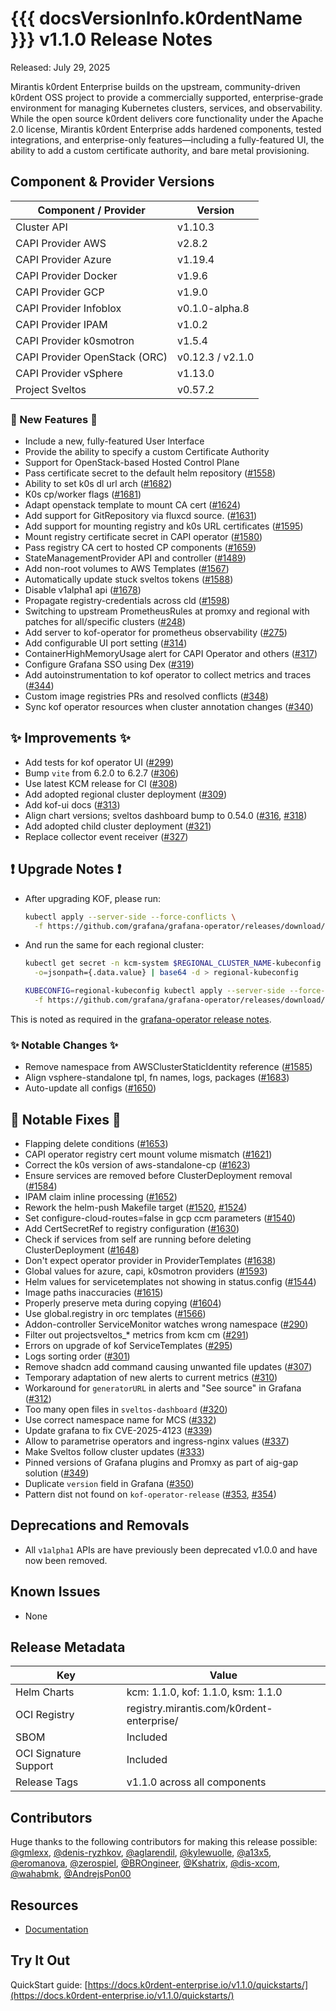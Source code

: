 
# {{{ docsVersionInfo.k0rdentName }}} v1.1.0 Release Notes

Released: July 29, 2025

Mirantis k0rdent Enterprise builds on the upstream, community-driven k0rdent OSS project to provide a commercially supported, enterprise-grade environment for managing Kubernetes clusters, services, and observability. While the open source k0rdent delivers core functionality under the Apache 2.0 license, Mirantis k0rdent Enterprise adds hardened components, tested integrations, and enterprise-only features—including a fully-featured UI, the ability to add a custom certificate authority, and bare metal provisioning.

## Component & Provider Versions

| Component / Provider          | Version          |
|-------------------------------|------------------|
| Cluster API                   | v1.10.3          |
| CAPI Provider AWS             | v2.8.2           |
| CAPI Provider Azure           | v1.19.4          |
| CAPI Provider Docker          | v1.9.6           |
| CAPI Provider GCP             | v1.9.0           |
| CAPI Provider Infoblox        | v0.1.0-alpha.8   |
| CAPI Provider IPAM            | v1.0.2           |
| CAPI Provider k0smotron       | v1.5.4           |
| CAPI Provider OpenStack (ORC) | v0.12.3 / v2.1.0 |
| CAPI Provider vSphere         | v1.13.0          |
| Project Sveltos               | v0.57.2          |

### 🚀 New Features 🚀

* Include a new, fully-featured User Interface
* Provide the ability to specify a custom Certificate Authority
* Support for OpenStack-based Hosted Control Plane
* Pass certificate secret to the default helm repository ([#1558](https://github.com/k0rdent/kcm/pull/1558))
* Ability to set k0s dl url arch ([#1682](https://github.com/k0rdent/kcm/pull/1682))
* K0s cp/worker flags ([#1681](https://github.com/k0rdent/kcm/pull/1681))
* Adapt openstack template to mount CA cert ([#1624](https://github.com/k0rdent/kcm/pull/1624))
* Add support for GitRepository via fluxcd source. ([#1631](https://github.com/k0rdent/kcm/pull/1631))
* Add support for mounting registry and k0s URL certificates ([#1595](https://github.com/k0rdent/kcm/pull/1595))
* Mount registry certificate secret in CAPI operator ([#1580](https://github.com/k0rdent/kcm/pull/1580))
* Pass registry CA cert to hosted CP components ([#1659](https://github.com/k0rdent/kcm/pull/1659))
* StateManagementProvider API and controller ([#1489](https://github.com/k0rdent/kcm/pull/1489))
* Add non-root volumes to AWS Templates ([#1567](https://github.com/k0rdent/kcm/pull/1567))
* Automatically update stuck sveltos tokens ([#1588](https://github.com/k0rdent/kcm/pull/1588))
* Disable v1alpha1 api ([#1678](https://github.com/k0rdent/kcm/pull/1678))
* Propagate registry-credentials across cld ([#1598](https://github.com/k0rdent/kcm/pull/1598))
* Switching to upstream PrometheusRules at promxy and regional with patches for all/specific clusters ([#248](https://github.com/k0rdent/kof/pull/248))
* Add server to kof-operator for prometheus observability ([#275](https://github.com/k0rdent/kof/pull/275))
* Add configurable UI port setting ([#314](https://github.com/k0rdent/kof/pull/314))
* ContainerHighMemoryUsage alert for CAPI Operator and others ([#317](https://github.com/k0rdent/kof/pull/317))
* Configure Grafana SSO using Dex ([#319](https://github.com/k0rdent/kof/pull/319))
* Add autoinstrumentation to kof operator to collect metrics and traces ([#344](https://github.com/k0rdent/kof/pull/344))
* Custom image registries PRs and resolved conflicts ([#348](https://github.com/k0rdent/kof/pull/348))
* Sync kof operator resources when cluster annotation changes ([#340](https://github.com/k0rdent/kof/pull/340))

## ✨ Improvements ✨

* Add tests for kof operator UI ([#299](https://github.com/k0rdent/kof/pull/299))
* Bump `vite` from 6.2.0 to 6.2.7 ([#306](https://github.com/k0rdent/kof/pull/306))
* Use latest KCM release for CI ([#308](https://github.com/k0rdent/kof/pull/308))
* Add adopted regional cluster deployment ([#309](https://github.com/k0rdent/kof/pull/309))
* Add kof-ui docs ([#313](https://github.com/k0rdent/kof/pull/313))
* Align chart versions; sveltos dashboard bump to 0.54.0 ([#316](https://github.com/k0rdent/kof/pull/316), [#318](https://github.com/k0rdent/kof/pull/318))
* Add adopted child cluster deployment ([#321](https://github.com/k0rdent/kof/pull/321))
* Replace collector event receiver ([#327](https://github.com/k0rdent/kof/pull/327))

## ❗ Upgrade Notes ❗

* After upgrading KOF, please run:

  ```bash
  kubectl apply --server-side --force-conflicts \
    -f https://github.com/grafana/grafana-operator/releases/download/v5.18.0/crds.yaml
  ```

* And run the same for each regional cluster:

  ```bash
  kubectl get secret -n kcm-system $REGIONAL_CLUSTER_NAME-kubeconfig \
    -o=jsonpath={.data.value} | base64 -d > regional-kubeconfig

  KUBECONFIG=regional-kubeconfig kubectl apply --server-side --force-conflicts \
    -f https://github.com/grafana/grafana-operator/releases/download/v5.18.0/crds.yaml
  ```

This is noted as required in the [grafana-operator release notes](https://github.com/grafana/grafana-operator/releases/tag/v5.18.0).

### ✨ Notable Changes ✨

* Remove namespace from AWSClusterStaticIdentity reference ([#1585](https://github.com/k0rdent/kcm/pull/1585))
* Align vsphere-standalone tpl, fn names, logs, packages ([#1683](https://github.com/k0rdent/kcm/pull/1683))
* Auto-update all configs ([#1650](https://github.com/k0rdent/kcm/pull/1650))

## 🐛 Notable Fixes 🐛

* Flapping delete conditions ([#1653](https://github.com/k0rdent/kcm/pull/1653))
* CAPI operator registry cert mount volume mismatch ([#1621](https://github.com/k0rdent/kcm/pull/1621))
* Correct the k0s version of aws-standalone-cp ([#1623](https://github.com/k0rdent/kcm/pull/1623))
* Ensure services are removed before ClusterDeployment removal ([#1584](https://github.com/k0rdent/kcm/pull/1584))
* IPAM claim inline processing ([#1652](https://github.com/k0rdent/kcm/pull/1652))
* Rework the helm-push Makefile target ([#1520](https://github.com/k0rdent/kcm/pull/1520), [#1524](https://github.com/k0rdent/kcm/pull/1524))
* Set configure-cloud-routes=false in gcp ccm parameters ([#1540](https://github.com/k0rdent/kcm/pull/1540))
* Add CertSecretRef to registry configuration ([#1630](https://github.com/k0rdent/kcm/pull/1630))
* Check if services from self are running before deleting ClusterDeployment ([#1648](https://github.com/k0rdent/kcm/pull/1648))
* Don't expect operator provider in ProviderTemplates ([#1638](https://github.com/k0rdent/kcm/pull/1638))
* Global values for azure, capi, k0smotron providers ([#1593](https://github.com/k0rdent/kcm/pull/1593))
* Helm values for servicetemplates not showing in status.config ([#1544](https://github.com/k0rdent/kcm/pull/1544))
* Image paths inaccuracies ([#1615](https://github.com/k0rdent/kcm/pull/1615))
* Properly preserve meta during copying ([#1604](https://github.com/k0rdent/kcm/pull/1604))
* Use global.registry in orc templates ([#1566](https://github.com/k0rdent/kcm/pull/1566))
* Addon-controller ServiceMonitor watches wrong namespace ([#290](https://github.com/k0rdent/kof/pull/290))
* Filter out projectsveltos\_\* metrics from kcm cm ([#291](https://github.com/k0rdent/kof/pull/291))
* Errors on upgrade of kof ServiceTemplates ([#295](https://github.com/k0rdent/kof/pull/295))
* Logs sorting order ([#301](https://github.com/k0rdent/kof/pull/301))
* Remove shadcn add command causing unwanted file updates ([#307](https://github.com/k0rdent/kof/pull/307))
* Temporary adaptation of new alerts to current metrics ([#310](https://github.com/k0rdent/kof/pull/310))
* Workaround for `generatorURL` in alerts and "See source" in Grafana ([#312](https://github.com/k0rdent/kof/pull/312))
* Too many open files in `sveltos-dashboard` ([#320](https://github.com/k0rdent/kof/pull/320))
* Use correct namespace name for MCS ([#332](https://github.com/k0rdent/kof/pull/332))
* Update grafana to fix CVE-2025-4123 ([#339](https://github.com/k0rdent/kof/pull/339))
* Allow to parametrise operators and ingress-nginx values ([#337](https://github.com/k0rdent/kof/pull/337))
* Make Sveltos follow cluster updates ([#333](https://github.com/k0rdent/kof/pull/333))
* Pinned versions of Grafana plugins and Promxy as part of aig-gap solution ([#349](https://github.com/k0rdent/kof/pull/349))
* Duplicate `version` field in Grafana ([#350](https://github.com/k0rdent/kof/pull/350))
* Pattern dist not found on `kof-operator-release` ([#353](https://github.com/k0rdent/kof/pull/353), [#354](https://github.com/k0rdent/kof/pull/354))

## Deprecations and Removals

- All `v1alpha1` APIs are have previously been deprecated v1.0.0 and have now been removed.

## Known Issues

- None
    
## Release Metadata

| Key                   | Value                                     |
| --------------------- | ----------------------------------------- |
| Helm Charts           | kcm: 1.1.0, kof: 1.1.0, ksm: 1.1.0        |
| OCI Registry          | registry.mirantis.com/k0rdent-enterprise/ |
| SBOM                  | Included                                  |
| OCI Signature Support | Included                                  |
| Release Tags          | v1.1.0 across all components              |

## Contributors

Huge thanks to the following contributors for making this release possible:  
[@gmlexx](https://github.com/gmlexx), [@denis-ryzhkov](https://github.com/denis-ryzhkov), [@aglarendil](https://github.com/aglarendil), [@kylewuolle](https://github.com/kylewuolle), [@a13x5](https://github.com/a13x5), [@eromanova](https://github.com/eromanova), [@zerospiel](https://github.com/zerospiel), [@BROngineer](https://github.com/BROngineer), [@Kshatrix](https://github.com/Kshatrix), [@dis-xcom](https://github.com/dis-xcom), [@wahabmk](https://github.com/wahabmk), [@AndrejsPon00](https://github.com/AndrejsPon00)

## Resources

-   [Documentation](https://docs.k0rdent-enterprise.io/)

## Try It Out

QuickStart guide: [https://docs.k0rdent-enterprise.io/v1.1.0/quickstarts/](https://docs.k0rdent-enterprise.io/v1.1.0/quickstarts/)
